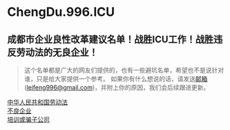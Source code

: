 # ChengDu.996.ICU
## 成都市企业良性改革建议名单！战胜ICU工作！战胜违反劳动法的无良企业！
> 这个名单都是广大的网友们提供的，也有一些避坑名单，希望也不是说针对谁，只是给大家提供一个参考。
> 如果你有什么想说的话，请发送<a href="mailto:leifeng996@gmail.com">邮箱</a>(leifeng996@gmail.com)，并附上你的原因，我们会后续跟进更新。

[中华人民共和国劳动法](https://github.com/ToEnjoyLife/ChengDu.996.ICU/blob/main/LaborLaw.pdf)  
[不良企业](https://github.com/ToEnjoyLife/ChengDu.996.ICU/blob/main/list/icu-list.md)  
[培训或骗子公司](https://github.com/ToEnjoyLife/ChengDu.996.ICU/blob/main/list/swindler-list.md)
